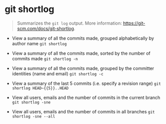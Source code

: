 # git shortlog
> Summarizes the `git log` output.
> More information: <https://git-scm.com/docs/git-shortlog>.

- View a summary of all the commits made, grouped alphabetically by author name
`git shortlog`

- View a summary of all the commits made, sorted by the number of commits made
`git shortlog -n`

- View a summary of all the commits made, grouped by the committer identities (name and email)
`git shortlog -c`

- View a summary of the last 5 commits (i.e. specify a revision range)
`git shortlog HEAD~{{5}}..HEAD`

- View all users, emails and the number of commits in the current branch
`git shortlog -sne`

- View all users, emails and the number of commits in all branches
`git shortlog -sne --all`
